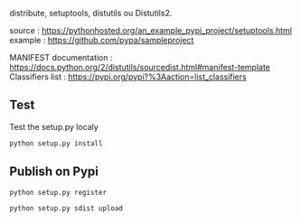 distribute, setuptools, distutils ou Distutils2.


source : https://pythonhosted.org/an_example_pypi_project/setuptools.html
example : https://github.com/pypa/sampleproject


MANIFEST documentation : https://docs.python.org/2/distutils/sourcedist.html#manifest-template
Classifiers list : https://pypi.org/pypi?%3Aaction=list_classifiers

## Test
Test the setup.py localy
```bash
python setup.py install
```

## Publish on Pypi

```bash
python setup.py register
```

```bash
python setup.py sdist upload
```
